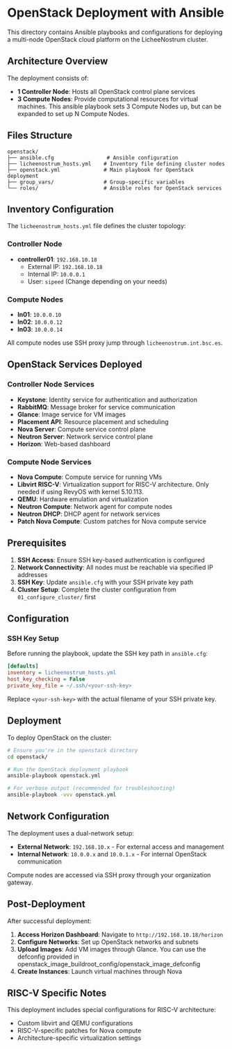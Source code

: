 # OpenStack Deployment with Ansible

This directory contains Ansible playbooks and configurations for deploying a multi-node OpenStack cloud platform on the LicheeNostrum cluster.

## Architecture Overview

The deployment consists of:
- **1 Controller Node**: Hosts all OpenStack control plane services
- **3 Compute Nodes**: Provide computational resources for virtual machines. This ansible playbook sets 3 Compute Nodes up, but can be expanded to set up N Compute Nodes.

## Files Structure

```
openstack/
├── ansible.cfg                 # Ansible configuration
├── licheenostrum_hosts.yml    # Inventory file defining cluster nodes
├── openstack.yml              # Main playbook for OpenStack deployment
├── group_vars/                # Group-specific variables
└── roles/                     # Ansible roles for OpenStack services
```

## Inventory Configuration

The `licheenostrum_hosts.yml` file defines the cluster topology:

### Controller Node
- **controller01**: `192.168.10.18`
  - External IP: `192.168.10.18`
  - Internal IP: `10.0.0.1`
  - User: `sipeed` (Change depending on your needs)

### Compute Nodes
- **ln01**: `10.0.0.10`
- **ln02**: `10.0.0.12`
- **ln03**: `10.0.0.14`

All compute nodes use SSH proxy jump through `licheenostrum.int.bsc.es`.

## OpenStack Services Deployed

### Controller Node Services
- **Keystone**: Identity service for authentication and authorization
- **RabbitMQ**: Message broker for service communication
- **Glance**: Image service for VM images
- **Placement API**: Resource placement and scheduling
- **Nova Server**: Compute service control plane
- **Neutron Server**: Network service control plane
- **Horizon**: Web-based dashboard

### Compute Node Services
- **Nova Compute**: Compute service for running VMs
- **Libvirt RISC-V**: Virtualization support for RISC-V architecture. Only needed if using RevyOS with kernel 5.10.113.
- **QEMU**: Hardware emulation and virtualization
- **Neutron Compute**: Network agent for compute nodes
- **Neutron DHCP**: DHCP agent for network services
- **Patch Nova Compute**: Custom patches for Nova compute service

## Prerequisites

1. **SSH Access**: Ensure SSH key-based authentication is configured
2. **Network Connectivity**: All nodes must be reachable via specified IP addresses
3. **SSH Key**: Update `ansible.cfg` with your SSH private key path
4. **Cluster Setup**: Complete the cluster configuration from `01_configure_cluster/` first

## Configuration

### SSH Key Setup

Before running the playbook, update the SSH key path in `ansible.cfg`:

```ini
[defaults]
inventory = licheenostrum_hosts.yml
host_key_checking = False
private_key_file = ~/.ssh/<your-ssh-key>
```

Replace `<your-ssh-key>` with the actual filename of your SSH private key.

## Deployment

To deploy OpenStack on the cluster:

```bash
# Ensure you're in the openstack directory
cd openstack/

# Run the OpenStack deployment playbook
ansible-playbook openstack.yml

# For verbose output (recommended for troubleshooting)
ansible-playbook -vvv openstack.yml
```

## Network Configuration

The deployment uses a dual-network setup:
- **External Network**: `192.168.10.x` - For external access and management
- **Internal Network**: `10.0.0.x` and `10.0.1.x` - For internal OpenStack communication

Compute nodes are accessed via SSH proxy through your organization gateway.

## Post-Deployment

After successful deployment:

1. **Access Horizon Dashboard**: Navigate to `http://192.168.10.18/horizon`
2. **Configure Networks**: Set up OpenStack networks and subnets
3. **Upload Images**: Add VM images through Glance. You can use the defconfig provided in openstack_image_buildroot_config/openstack_image_defconfig
4. **Create Instances**: Launch virtual machines through Nova

## RISC-V Specific Notes

This deployment includes special configurations for RISC-V architecture:
- Custom libvirt and QEMU configurations
- RISC-V-specific patches for Nova compute
- Architecture-specific virtualization settings

